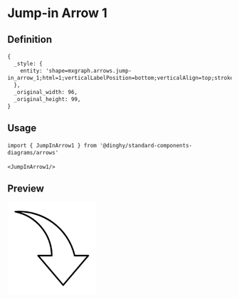 # Jump-in Arrow 1

## Definition

```
{
  _style: { 
    entity: 'shape=mxgraph.arrows.jump-in_arrow_1;html=1;verticalLabelPosition=bottom;verticalAlign=top;strokeWidth=2;strokeColor=#000000;',
  },
  _original_width: 96,
  _original_height: 99,
}
```

## Usage

```
import { JumpInArrow1 } from '@dinghy/standard-components-diagrams/arrows'

<JumpInArrow1/>
```

## Preview

<img src="./jump-in-arrow-1.png" width="200"/>
